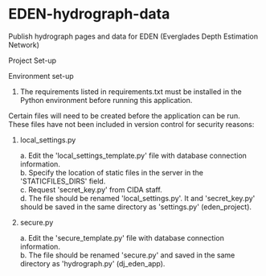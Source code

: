 EDEN-hydrograph-data
====================

Publish hydrograph pages and data for EDEN (Everglades Depth Estimation Network)

Project Set-up

Environment set-up
1. The requirements listed in requirements.txt must be installed in the Python environment before running this application. 

Certain files will need to be created before the application can be run. These files have not been included in version control for security reasons:

1. local_settings.py  

	a. Edit the 'local_settings_template.py' file with database connection information.  
	b. Specify the location of static files in the server in the 'STATICFILES_DIRS' field.  
	c. Request 'secret_key.py' from CIDA staff.  
	d. The file should be renamed 'local_settings.py'. It and 'secret_key.py' should be saved in the same directory as 'settings.py' (eden_project).  

2. secure.py  

	a. Edit the 'secure_template.py' file with database connection information.  
	b. The file should be renamed 'secure.py' and saved in the same directory as 'hydrograph.py' (dj_eden_app).  